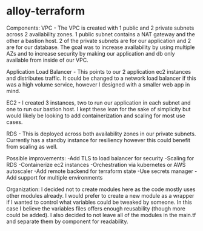 # alloy-terraform

Components:
VPC - The VPC is created with 1 public and 2 private subnets across 2 availability zones. 
1 public subnet contains a NAT gateway and the other a bastion host. 2 of the private 
subnets are for our application and 2 are for our database. The goal was to 
increase availability by using multiple AZs and to increase security by making our 
application and db only available from inside of our VPC.

Application Load Balancer - This points to our 2 application ec2 instances and distributes 
traffic. It could be changed to a network load balancer if this was a high volume service, 
however I designed with a smaller web app in mind. 

EC2 - I created 3 instances, two to run our application in each subnet and one to run our 
bastion host. I kept these lean for the sake of simplicity but would likely be looking to 
add containerization and scaling for most use cases.

RDS - This is deployed across both availability zones in our private subnets. Currently 
has a standby instance for resiliency however this could benefit from scaling as well.

Possible improvements:
    -Add TLS to load balancer for security 
    -Scaling for RDS 
    -Containerize ec2 instances
    -Orchestration via kubernetes or AWS autoscaler
    -Add remote backend for terraform state
    -Use secrets manager
    -Add support for multiple environments

Organization:
I decided not to create modules here as the code mostly uses other modules already. I would
prefer to create a new module as a wrapper if I wanted to control what variables could be tweaked
by someone. In this case I believe the variables files offers enough reusability (though more 
could be added). I also decided to not leave all of the modules in the main.tf and separate them 
by component for readability.

